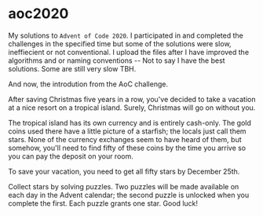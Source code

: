 # aoc2020

My solutions to `Advent of Code 2020`. 
I participated in and completed the challenges in the specified time but some of the solutions were slow, ineffiecient or not conventional.
I upload the files after I have improved the algorithms and or naming conventions -- Not to say I have the best solutions. Some are still very slow TBH.

And now, the introdution from the AoC challenge.

After saving Christmas five years in a row, you've decided to take a vacation at a nice resort on a tropical island. Surely, Christmas will go on without you.

The tropical island has its own currency and is entirely cash-only. The gold coins used there have a little picture of a starfish; the locals just call them stars. None of the currency exchanges seem to have heard of them, but somehow, you'll need to find fifty of these coins by the time you arrive so you can pay the deposit on your room.

To save your vacation, you need to get all fifty stars by December 25th.

Collect stars by solving puzzles. Two puzzles will be made available on each day in the Advent calendar; the second puzzle is unlocked when you complete the first. Each puzzle grants one star. Good luck!

